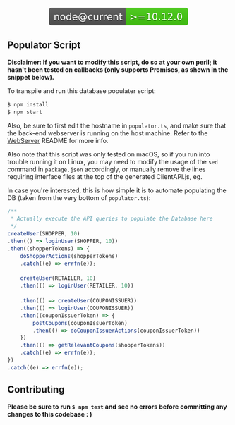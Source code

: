 <p align="center">
    <a href="https://nodejs.org/api/esm.html">
        <img src="AuthenticatedAPIBackend/ClientAPI/misc/node%40current-_%3D10.12.0-brightgreen.svg" alt="Node 10.12.0">
    </a>
</p>

## Populator Script

**Disclaimer: If you want to modify this script, do so at your own peril; it hasn't been tested on callbacks (only supports Promises, as shown in the snippet below).**

To transpile and run this database populater script:

```bash
$ npm install
$ npm start
```

Also, be sure to first edit the hostname in `populator.ts`, and make sure that the back-end webserver is running on the host machine. Refer to the [WebServer]("https://github.com/riyadshauk/coupon-retailer-shopper-webserver") README for more info.

Also note that this script was only tested on macOS, so if you run into trouble running it on Linux, you may need to modify the usage of the `sed` command in `package.json` accordingly, or manually remove the lines requiring interface files at the top of the generated ClientAPI.js, eg.

In case you're interested, this is how simple it is to automate populating the DB (taken from the very bottom of `populator.ts`):

```javascript
/**
 * Actually execute the API queries to populate the Database here
 */
createUser(SHOPPER, 10)
.then(() => loginUser(SHOPPER, 10))
.then((shopperTokens) => {
    doShopperActions(shopperTokens)
    .catch((e) => errfn(e));

    createUser(RETAILER, 10)
    .then(() => loginUser(RETAILER, 10))
        
    .then(() => createUser(COUPONISSUER))
    .then(() => loginUser(COUPONISSUER))
    .then((couponIssuerToken) => {
        postCoupons(couponIssuerToken)
        .then(() => doCouponIssuerActions(couponIssuerToken))
    })
    .then(() => getRelevantCoupons(shopperTokens))
    .catch((e) => errfn(e));
})
.catch((e) => errfn(e));
```

## Contributing
**Please be sure to run `$ npm test` and see no errors before committing any changes to this codebase : )**